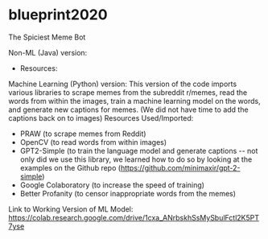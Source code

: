 # blueprint2020
The Spiciest Meme Bot

Non-ML (Java) version:
- Resources:

Machine Learning (Python) version:
This version of the code imports various libraries to scrape memes from the subreddit r/memes, read the words from within the images, train a machine learning model on the words, and generate new captions for memes. (We did not have time to add the captions back on to images)
Resources Used/Imported:
- PRAW (to scrape memes from Reddit)
- OpenCV (to read words from within images)
- GPT2-Simple (to train the language model and generate captions -- not only did we use this library, we learned how to do so by looking at the examples on the Github repo (https://github.com/minimaxir/gpt-2-simple) 
- Google Colaboratory (to increase the speed of training)
- Better Profanity (to censor inappropriate words from the memes)

Link to Working Version of ML Model:
https://colab.research.google.com/drive/1cxa_ANrbskhSsMySbulFctl2K5PT7yse
